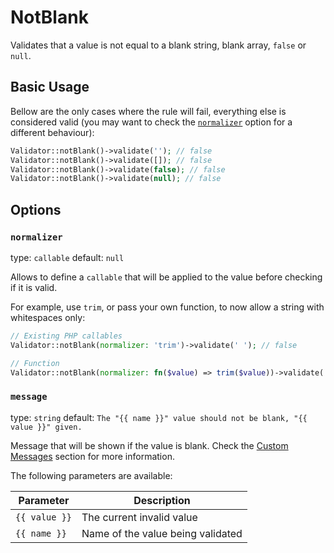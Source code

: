 # NotBlank

Validates that a value is not equal to a blank string, blank array, `false` or `null`.

## Basic Usage

Bellow are the only cases where the rule will fail, everything else is considered valid 
(you may want to check the [`normalizer`](#normalizer) option for a different behaviour):

```php
Validator::notBlank()->validate(''); // false
Validator::notBlank()->validate([]); // false
Validator::notBlank()->validate(false); // false
Validator::notBlank()->validate(null); // false
```

## Options

### `normalizer`

type: `callable` default: `null`

Allows to define a `callable` that will be applied to the value before checking if it is valid.

For example, use `trim`, or pass your own function, to now allow a string with whitespaces only:

```php
// Existing PHP callables
Validator::notBlank(normalizer: 'trim')->validate(' '); // false

// Function
Validator::notBlank(normalizer: fn($value) => trim($value))->validate(' '); // false
```

### `message`

type: `string` default: `The "{{ name }}" value should not be blank, "{{ value }}" given.`

Message that will be shown if the value is blank. 
Check the [Custom Messages]() section for more information.

The following parameters are available:

| Parameter     | Description                       |
|---------------|-----------------------------------|
| `{{ value }}` | The current invalid value         |
| `{{ name }}`  | Name of the value being validated |